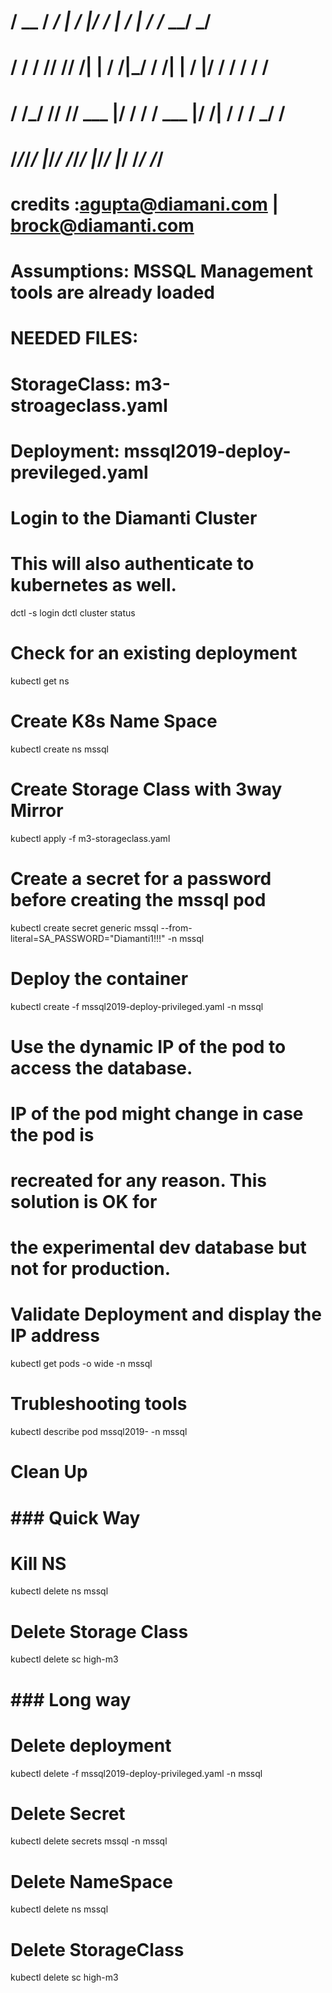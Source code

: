 # ####################################################
#    / __ \/  _/   |  /  |/  /   |  / | / /_  __/  _/
#   / / / // // /| | / /|_/ / /| | /  |/ / / /  / /  
#  / /_/ // // ___ |/ /  / / ___ |/ /|  / / / _/ /   
# /_____/___/_/  |_/_/  /_/_/  |_/_/ |_/ /_/ /___/ 
# credits :agupta@diamani.com | brock@diamanti.com
# ####################################################

# ####################################################
# Assumptions: MSSQL Management tools are already loaded
# NEEDED FILES:
# StorageClass: m3-stroageclass.yaml
# Deployment: mssql2019-deploy-previleged.yaml
# ####################################################

# Login to the Diamanti Cluster
# This will also authenticate to kubernetes as well.

dctl -s <Cluster vIP> login
dctl cluster status

# Check for an existing deployment
kubectl get ns

#  Create K8s Name Space
kubectl create ns mssql

# Create Storage Class with 3way Mirror
kubectl apply -f m3-storageclass.yaml

# Create a secret for a password before creating the mssql pod
kubectl create secret generic mssql --from-literal=SA_PASSWORD="Diamanti1!!!" -n mssql

# Deploy the container
kubectl create -f mssql2019-deploy-privileged.yaml -n mssql

# ####################################################
# Use the dynamic IP of the pod to access the database. 
# IP of the pod might change in case the pod is 
# recreated for any reason. This solution is OK for
# the experimental dev database but not for production.
# ####################################################

# Validate Deployment and display the IP address
kubectl get pods -o wide -n mssql

# Trubleshooting tools
kubectl describe pod mssql2019-<STRING> -n mssql

# ####################################################
# Clean Up
# ####################################################

# ### Quick Way
# Kill NS
kubectl delete ns mssql
# Delete Storage Class
kubectl delete sc high-m3

# ### Long way
# Delete deployment
kubectl delete -f mssql2019-deploy-privileged.yaml -n mssql
# Delete Secret
kubectl delete secrets mssql -n mssql
# Delete NameSpace
kubectl delete ns mssql
# Delete StorageClass
kubectl delete sc high-m3